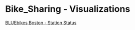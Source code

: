 # Bike_Sharing - Visualizations

[BLUEbikes  Boston - Station Status](https://gjrichter.github.io/viz/Bike_Sharing/bluebikes_gbfs_status.html)





